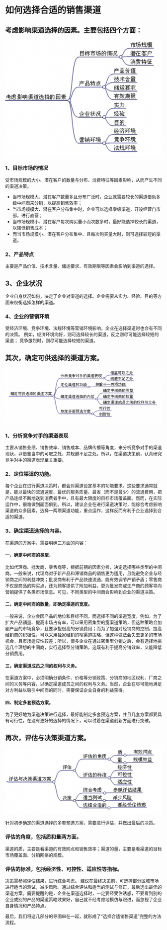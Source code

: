 # 如何选择合适的销售渠道

## 考虑影响渠道选择的因素。主要包括四个方面：
![](https://github.com/HuijieL/Channels_Mkt-Sale/blob/master/image/%E8%80%83%E8%99%91%E6%B8%A0%E9%81%93%E9%80%89%E6%8B%A9%E7%9A%84%E5%9B%A0%E7%B4%A0.png)
 ### 1、目标市场的情况
 受市场规模的大小、潜在客户的数量与分布、消费特征等因素影响，从而产生不同的渠道决策。
 
- 当市场规模大、潜在客户数量多且分布广泛时，企业就需要较长的渠道借助多级中间商来分销，以提高销售效率；
- 当市场规模大、潜在客户分布集中时，企业可以选择零级渠道，开设经营门市部，进行直营；
- 当市场规模小、潜在客户每次购买量小而次数多时，最好能选择较长的渠道，以降低销售成本；
- 而当市场规模小、潜在客户分布集中、且每次购买量大时，则可选择较短的渠道。
### 2、产品特点
主要是产品价值、技术含量、储运要求、有效期限等因素会影响到渠道的选择。
## 3、企业状况
企业自身状况如何，决定了企业对渠道的选择。企业需要从实力、经验、目的等方面来权衡选择怎样的渠道。
### 4、企业的营销环境
受经济环境、竞争环境、法规环境等营销环境影响，企业在选择渠道时也会有不同的决策。
例如，经济环境向好，则可选择较长的渠道，反之则尽可能选择较短的渠道；
竞争激烈时，则尽可能选择较短的渠道。
 
## 其次，确定可供选择的渠道方案。


![](https://github.com/HuijieL/Channels_Mkt-Sale/blob/master/image/%E7%A1%AE%E5%AE%9A%E5%8F%AF%E4%BE%9B%E9%80%89%E6%8B%A9%E7%9A%84%E6%96%B9%E6%A1%88.png)

 ### 1、分析竞争对手的渠道表现
 主要从销售业绩、销售效率、销售成本、品牌传播等角度，来分析竞争对手的渠道现状，以借鉴当中的可取之处，并规避不足之处。所以，在渠道决策前，认真研究竞争对手的渠道表现至关重要。	
 ### 2、定位渠道的功能。
 每个企业在进行渠道决策时，都会对渠道设定基本的功能要求。这些要求通常就是，能以最快的流通速度、最优的服务质量、最省（而不是最少）的流通费用，把产品连续不断地送到消费者手中，且有最大限度的目标市场覆盖面。然而，在实际运作中，很难做到面面俱到。所以，建议企业在进行渠道决策时，能综合考虑影响渠道的众多因素，选择一两项渠道功能，重点运作，这样反而有利于企业选择到合适的渠道。
 ### 3、确定渠道选择的内容。
 在渠道的方案中，需要明确三方面的内容：
#### 一，确定中间商的类型，
比如代理商、批发商、零售商等，根据前期的因素分析，决定选择哪些类型的中间商。一般来说，代理商对于新产品和滞销商品的销售更为适用，且能避免企业与经销商之间的利益冲突；批发商有利于产品快速流通，能有效调节产销矛盾；零售商不仅是商品的购买点，还为顾客提供了附加利益，更为批发商或生产商的顾客导向营销提供了各类市场信息。可见，不同类型的中间商会影响到企业的渠道决策。
 #### 二，确定中间商的数量，即确定渠道的宽度。
一般来说，企业会因产品的地位和目标不同，而选择不同的渠道宽度。例如，为了扩大产品销量、提高市场占有率，可以采用密集型的宽渠道策略，但这种策略会加剧产品的市场竞争，且要承担很高的分销费用；而为了加强对经销商的控制，提高经销商的积极性，可以采用独家经销的窄渠道策略，但这种做法会失去更多的市场机会，且市场适应性较差；所以，很多企业在通过密集型分销之后，会有选择地挑选几个理想的中间商，实行选择型分销策略，这既有利于提高分销效率，又能降低分销费用。
 #### 三，确定渠道成员之间的权利与义务。
 在渠道方案中，必须明确分销条件、价格等分销政策、分销商的地区权利、厂商之间的义务等内容，以确定渠道成员之间的权利与义务。当然，企业在尽可能地满足对方利益以吸引中间商的同时，需要保证企业自身的利益获得。
 #### 四、制定多套预选方案。
 
 为了更好地为渠道决策进行选择，最好能制定多套预选方案，并且几套方案都要具有可行性，在没有更好的选择的情况下，可以试着在渠道创新方面进行突破。
 
## 再次，评估与决策渠道方案。
![](https://github.com/HuijieL/Channels_Mkt-Sale/blob/master/image/%E8%AF%84%E4%BC%B0%E4%B8%8E%E5%86%B3%E7%AD%96%E6%B8%A0%E9%81%93%E6%96%B9%E6%A1%88.png)

 针对初步确定的渠道选择的多套预选方案，需要进行评估，并做出最后的决策。
 ### 评估的角度，包括质和量两方面。
 渠道的质，主要是看渠道的有效网点和销售效率；渠道的量，主要是看渠道的目标市场覆盖面、分销网络的规模。
 ### 评估的标准，包括经济性、可控性、适应性等指标。
 决策需参照评估结果，进行综合考虑。
 建议在最终决策前，可选择部分区域市场进行适当的测试，减少风险。通过综合评估和适当的测试与修正，最后选出最佳的渠道方案。需要提醒的是，企业在渠道选择时，一定要经受住诱惑，不要看到别的企业或别的产品的渠道策略效果好，自己就不经考虑地模仿与跟进，而忽视了企业自身情况和产品特点。
 
 最后，我们将这几部分的导图串在一起，就形成了“选择合适销售渠道”完整的方法流程。
 
